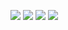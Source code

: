 [![](https://img.shields.io/appveyor/ci/gruntjs/grunt.svg)](https://zhangjichengcc.github.io/blog/)
[![](https://img.shields.io/github/manifest-json/v/:user/:repo.svg)](https://zhangjichengcc.github.io/blog/)
![](https://img.shields.io/steam/size/:fileId.svg)
![](https://img.shields.io/github/package-json/v/:user/:repo.svg)